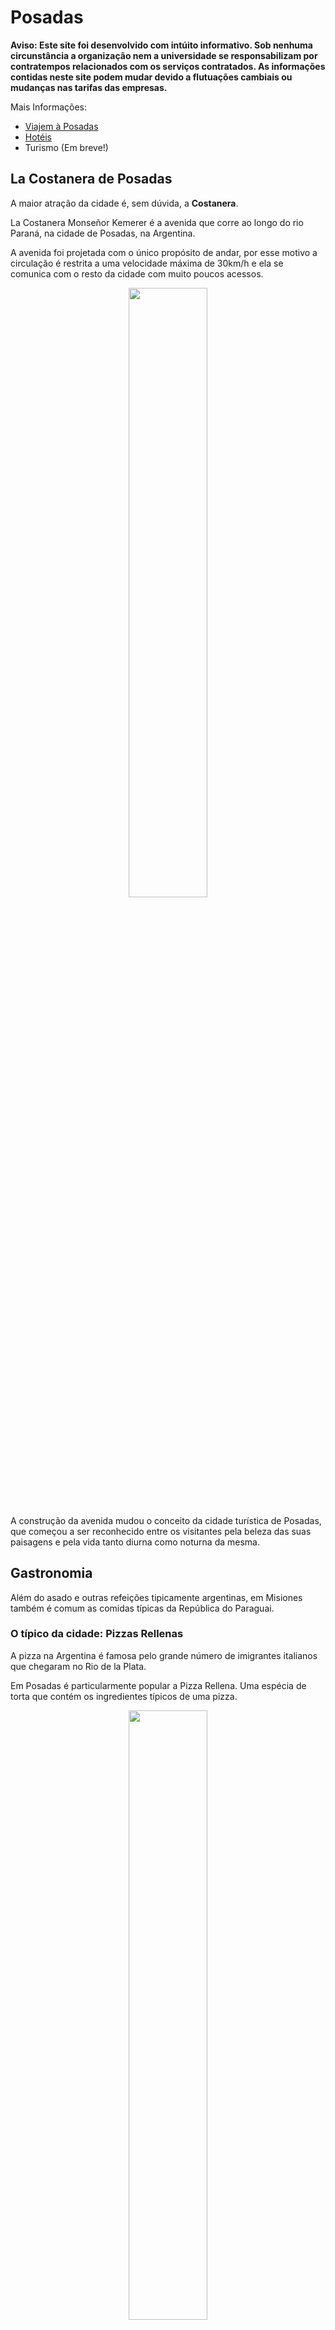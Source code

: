 # Posadas

**Aviso: Este site foi desenvolvido com intúito informativo.
Sob nenhuma circunstância a organização nem a universidade
se responsabilizam por contratempos relacionados com os serviços contratados.
As informações contidas neste site podem mudar devido a flutuações cambiais
ou mudanças nas tarifas das empresas.**

Mais Informações:

- [Viajem à Posadas](/venue/traveling)
- [Hotéis](/venue/accomodation)
- Turismo (Em breve!)

## La Costanera de Posadas

A maior atração da cidade é, sem dúvida, a **Costanera**.

La Costanera Monseñor Kemerer é a avenida que corre ao longo do rio Paraná,
na cidade de Posadas, na Argentina.

A avenida foi projetada com o único propósito de andar, por esse motivo a
circulação é restrita a uma velocidade máxima de 30km/h e ela se
comunica com o resto da cidade com muito poucos acessos.

<div style="text-align:center">
    <img width="50%" src="https://github.com/scipy-latinamerica/scipyla2015/raw/master/posadas_tourism/imgs/costanera.jpg" />
</div>

A construção da avenida mudou o conceito da cidade turística de Posadas,
que começou a ser reconhecido entre os visitantes
pela beleza das suas paisagens
e pela vida tanto diurna como noturna da mesma.

## Gastronomia

Além do asado e outras refeições tipicamente argentinas,
em Misiones também é comum as comidas típicas da República do Paraguai.

### O típico da cidade: Pizzas Rellenas

A pizza na Argentina é famosa pelo grande número de
imigrantes italianos que chegaram no Rio de la Plata.

Em Posadas é particularmente popular a Pizza Rellena.
Uma espécia de torta que contém os ingredientes típicos de uma pizza.

<div style="text-align:center">
    <img width="50%" src="https://github.com/scipy-latinamerica/scipyla2015/raw/master/posadas_tourism/imgs/lospinos.png" />
</div>

**Onde comer:** Basicamente na **Pizzeria Los Pinos**
(Buenos Aires e Sarmiento) mas quase todas as pizzarias possuem esse prato.

### Regional: La Chipa

O "chipa" ou "chipá"
(a palavra não possui gênero pois é um termo da língua guaraní)
é um pequeno pão feito de amido de mandioca, queijo duro,
leite, ovos, manteiga e sal.

Esta relacionada com o pão de queijo brasileiro, que acredita-se ter
evoluído a partir de chipa.

<div style="text-align:center">
    <img width="50%" src="https://github.com/scipy-latinamerica/scipyla2015/raw/master/posadas_tourism/imgs/chipa.jpeg" />
</div>

**Onde comer:** Quase todas as padarias, supermercados e vendedores ambulante
na cidade vendem chipas de excelente qualidade.

### Regional: El Mbejú (Mbeyú)

O mbeyú (escrito em guarani como mbeju -- pronuncia-se em todos os casos como mbeyú,
ou abreviadamente como "beyú"), é um prato único e
típico do Paraguai e nordeste da Argentina. Trata-se de uma panqueca feita e amido.

<div style="text-align:center">
    <img width="50%" src="https://github.com/scipy-latinamerica/scipyla2015/raw/master/posadas_tourism/imgs/mbeyu_1.png" />
</div>

É uma amostra sólida da gastronomia paraguaia que é altamente calórica.
De acordo com alguns estudiosos da história social do Paraguai,
toda a gastronomia popular paraguaia, que se estabeleceu como uma
indústria familiar após a Guerra do Paraguai contra a Tríplice Aliança
(Argentina, Brasil e Uruguai, entre 1864 e 1870), é
realmente abundante em comidas calóricas devido à situação do país depois do
conflito.

**Onde comer:**

### Regional: El Reviro

O Reviro é tão popular que há casas em que nunca falta
o pão usado para acompanhar as refeições.
Os dias chuvosos são especiais para fazê-lo acompanhado com mate cozido,
é como o bolo frito presente em vários lugares na Argentina.
Ele também é motivo de reuniões entre amigos,
que acompanha o famoso ticue-í (preparado com carne),
com ovo, tomate e muitas outras formas.

<div style="text-align:center">
    <img width="50%" src="https://github.com/scipy-latinamerica/scipyla2015/raw/master/posadas_tourism/imgs/REVIRO.jpg" />
</div>

**Onde comer:**

### Regional: Caburé

O caburé é uma comida típica do Paraguai,
mas devido à proximidade territorial e cultural da província de Misiones,
também está presente na Argentina.

O caburé missionário deve ter boa margarina, queijo e muito ovo.
Muda de sabor em relação com chipa padrão e é mais suave.

O Caburé é feito com uma massa de mandioca um pouco mais dura que a chipa
no forno. Tradicionalmente, eles são cozidos
em uma rama de laranja previamente arrumada. Atualmente usa-se
madeira que não tenha tinta ou verniz. A massa é enrolada na
ponta da madeira e é assado nas brasas girando lentamente até ficar
cozido.

<div style="text-align:center">
    <img width="50%" src="https://github.com/scipy-latinamerica/scipyla2015/raw/master/posadas_tourism/imgs/cabure.jpg" />
</div>

**Onde comer:** É vendido na orla de Posadas e são significativamente
mais caras do que Chiapas.

### Regional: Sopa Paraguaya

A sopa paraguaia é um prato típico da culinária do Paraguai
e produto do sincretismo guarani e espanhol. O povo Guarani costumava consumir
refeições pastosas preparados com farinha de milho ou mandioca embrulhados em
folhas de güebe ou de bananeira e cozidos em cinzas incandescentes.
Os jesuítas (em sua maioria espanhóis), introduziram o uso
de: queijo, ovos e leite (aditivos que foram adicionados às refeições
preparadas pelos Guaranis). Portanto, a sopa paraguaia é um bolo
esponjoso saboroso, rico em calorias e proteínas.

<div style="text-align:center">
    <img width="50%" src="https://github.com/scipy-latinamerica/scipyla2015/raw/master/posadas_tourism/imgs/sopa-paraguaya.JPG" />
</div>

**Onde comer:**

### O clássico Argentino: Asado

O Manual do "Churrasqueiro" Argentino, de Raul Mirad,
possui as impressões de um jesuíta
italiano que vagou pelos pampas no início dos anos 1700. Lá, o
missionário ficou impressionado pelos gaúchos e sua forma de cozinhar a carne,
colocavam a carne em varas que iam em valas que cavavam no chão.
Essa mesma imagem
impressionou Charles Darwin, que chegou em território argentino em
1832 e um ano depois já se sentia parte dos pampa, como ele escreveu
para sua irmã em uma carta citada pelo The Nation:

> "Eu me tornei um gaúcho, tomar o meu mate e fumar meu cigarro e
> depois que eu durmo confortável com os céus como toldo, como se
> estivesse em uma cama de penas. É um estilo de vida tão saudável,
> o dia todo acima do
> cavalo, comendo nada além de carne e dormindo no meio de um vento
> bem legal ... ".

<div style="text-align:center">
    <img width="50%" src="https://github.com/scipy-latinamerica/scipyla2015/raw/master/posadas_tourism/imgs/asado.jpeg" />
</div>

**Onde comer:** A partir das parrillas na área central destacam-se: **Espeto del
Rey** (Ayacucho 2404, a 300m da faculdade), **Assador el Rancho**
(Costanera e Guacurary) e **La Nueva Rueda** (Costanera e Pederson).

### Diferentes en cada región: Empanadas

O assado leva tempo pois é preciso esperar uma hora para o fogo está
pronto para colocar a carne. Portanto, precisa saber esperar, e
beber vinho e comer tortas enquanto se conversa e chega-se ao momento tão
esperado.

<div style="text-align:center">
    <img width="50%" src="https://github.com/scipy-latinamerica/scipyla2015/raw/master/posadas_tourism/imgs/empanadas.jpeg" />
</div>

A torta é uma massa de pão, massa quebrada ou folhada
recheada salgado ou doce e cozidas no forno ou fritas.
O recheio pode incluir carnes vermelhas ou brancas, peixe,
legumes ou frutas.

As tortas são um prato tradicional da maioria
dos países de língua espanhola.

**Onde comer:** normalmente vendidos em supermercados, qualquer
restaurante ou pizzaria e algumas padarias.

### Choripan

Conta-se na região do Rio de la Plata que a origem do choripán remonta a
meados do século XIX, quando nas áreas rurais gaúchos realizavam
asados por motivo de alguma comemoração e nessa época começou o hábito
de comer o churrasco dentro de um pão.
Esta prática, eventualmente, veio para as
cidades e se tornou popular no ambiente urbano.

<div style="text-align:center">
    <img width="50%" src="https://github.com/scipy-latinamerica/scipyla2015/raw/master/posadas_tourism/imgs/choripan.jpeg" />
</div>

**Onde comer:** qualquer parrillas que oferecem assados geralmente também
oferecem choripanes. Também é tradicional os postos callejeros que
costumam fazer mais pesado e com mais recheio.

### Lomito

O lombo ou sanduíche de lombo é um sanduíche típico da culinária da Argentina,
(por exemplo, na região de Cuyo e na província argentina de Córdoba é
muito popular). A sua forma habitual de consumo consiste em um
pedaço de filé mignon, queijo, presunto, ovo frito, tomate e
temperos entre dois pães que podem ser levemente tostadas.

<div style="text-align:center">
    <img width="50%" src="https://github.com/scipy-latinamerica/scipyla2015/raw/master/posadas_tourism/imgs/lomito.jpg" />
</div>

**Onde comer:** geralmente servido em pizzarias.

## Milanesas

O Milanese é um bom bife, geralmente de carne, passado com ovo batido
e farinha de rosca, que é frito ou (menos
comumente) cozido. Por extensão, é chamado milanesa qualquer
fatia de uma ingrediente preparado da mesma maneira de forma que existe
milanesas de costeletas de
frango, peixe, soja, berinjela, mussarela, etc.

A milanesa pode ser consumido "no prato" (servido em um prato,
geralmente com uma guarnição como saladas, purê ou batata frita) ou
sanduíche (sanduíche de milanesa)

<div style="text-align:center">
    <img width="50%" src="https://github.com/scipy-latinamerica/scipyla2015/raw/master/posadas_tourism/imgs/milanga.jpeg" />
    <br>
    <small>Sanduíche de milanesa</small>
</div>

A milanesa a cavalo
é uma carne bovina à milanesa frita com
dois ovos fritos em cima (quando é utilizado apenas um ovo chama-se de "milanesa a medio caballo").
Geralmente é acompanhada com uma guarnição de batatas fritas.

<div style="text-align:center">
    <img width="50%" src="https://github.com/scipy-latinamerica/scipyla2015/raw/master/posadas_tourism/imgs/milanesa.jpeg" />
    <br>
    <small>Milanesa a cavalo</small>
</div>

**Onde comer:** pizzarias, restaurantes, vendedores ambulantes

### Mandioca e Mandioca Frita (Yuca)

Manihot esculenta, comumente chamada de yuca, e internacionalmente reconhecida
como mandioca, tapioca, guacamota (do náhuatl
cuauhcamohtli no México) ou aipim, é um arbusto perene
da família das euforbiáceas amplamente cultivada na América do Sul,
África e Pacífico devido ao uso dos seus tubérculos como alimento.

É tradição na área comê-lo cozido com assado ou frito como lanche.

<div style="text-align:center">
    <img width="50%" src="https://github.com/scipy-latinamerica/scipyla2015/raw/master/posadas_tourism/imgs/mandiocafrita.jpg" />
    <br>
    <small>Fried Mandioca</small>
</div>

### 25 de Mayo: El Locro

O locro (do quechua ruqru ou luqru) é um guisado feito com abóbora,
feijão, milho ou batata consumidos na região dos Andes desde a
Argentina, passando pelo norte do Chile e indo até o sul da Colômbia, passando pela
Bolívia, Equador, Paraguai e Peru.

Suerte de guiso cuja origem é, sem dúvida, pré-hispânica e
pré-inca e típica de vários povos andinos que basearam grande
parte de sua dieta de milho ou feijão e batatas.

<div style="text-align:center">
    <img width="50%" src="https://github.com/scipy-latinamerica/scipyla2015/raw/master/posadas_tourism/imgs/locro.jpeg" />
</div>

Alimentos ricos em calorias e nutrientes a sopa é muito adequado
para o consumo durante o inverno ou em locais frios.
Tradicionalmente consumida em **25 de maio**, dia em que é comemorado a
formação do primeiro governo nacional argentino, que foi criado
em 25 de maio de 1810. Por esse motivo passo de um prato regional e tradicional
para um dos pratos nacionais da
Argentina usados na festa nacional.

**Onde comer**: Para aqueles que ficam até a 25 de maio, quase todos
os restaurantes oferecem o prato no país.

### Café Estilo Argentino

Os bares de Buenos Aires fazem parte da cultura da cidade, dos
costumes de seus habitantes e do circuito turístico moderno da
cidade. Eles têm sido estudados por vários historiadores,
inspiram inúmeras criações artísticas e é um tradicional para reuniões.

Esta tradição se espalhou por todo o país e particularmente
Posadas tem dois muito bons cafés Argentinos: Espanhol Bar (2067
Bolívar) e Café Vitrage (Bolívar e Colon)

<div style="text-align:center">
    <img width="80%" src="https://github.com/scipy-latinamerica/scipyla2015/raw/master/posadas_tourism/imgs/vitrage.jpeg" />
    <br>
    <Small> Espanhol Bar e Café Vitrage </ small>
</div>

### Café estilo *"Starbucks"*

O único local para este estilo é **Bonafide Expreso** en Córdoba 2115.

<div>
    <img width="50%" src="https://github.com/scipy-latinamerica/scipyla2015/raw/master/posadas_tourism/imgs/bonafide.png" />
</div>

### Pescados Regionales

Os peixes que cruzam o Paraná são pratos típicos locais. Podemos
destacar o **Surubí** (espécie de bagre), o **Dourado** (o mais delicioso)
e o **Boga**.

**Onde comer:** O restaurante com melhor referências da cidade para
estes pratos é **Itakua** (escrito Itakva nos cartazes).

<div style="text-align:center">
    <Img width="50%" src="https://github.com/scipy-latinamerica/scipyla2015/raw/master/posadas_tourism/imgs/itakua.jpg" />
</div>

## Compras

### Vinos, doces de leite, Yerba e alfarrobas

A alternativa mais simples de comprar este itens é ir a qualquer
supermercado. O mais próximo foca a 350m.

Nesses lugares você vai encontrar uma grande variedade de
produtos com diferentes preços.

<div style="text-align:center">
    <img width="80%" src="https://github.com/scipy-latinamerica/scipyla2015/raw/master/posadas_tourism/imgs/alfajores.jpg" />
    <br>
    <small>Algarrobas e gôndolas de supermercados com Yerba, doce de leite e vinhos argentinos</small>
</div>

### Mates

O lugar para encontrar tudo relacionado ao Mates é **Galería del Mate**
(R. Saenz Peña y Costanera), **La Placita** (Bolívar y R. Saenz Peña) e
**La Placita del Puente** (Mitre y R. Saenz Peña).

<div style="text-align:center">
    <img width="70%" src="https://github.com/scipy-latinamerica/scipyla2015/raw/master/posadas_tourism/imgs/gdm.png" />
</div>
